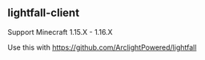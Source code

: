 ## lightfall-client

Support Minecraft 1.15.X - 1.16.X


Use this with https://github.com/ArclightPowered/lightfall

